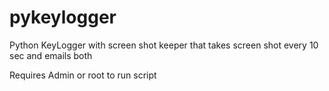 # pykeylogger
Python KeyLogger with screen shot keeper that takes screen shot every 10 sec and emails both

Requires Admin or root to run script
